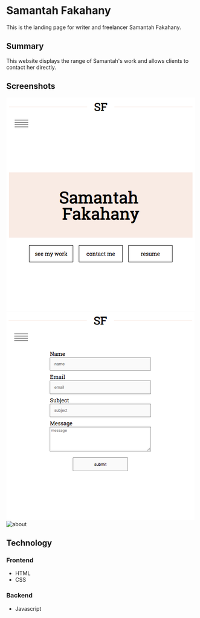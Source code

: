 # Samantah Fakahany

This is the landing page for writer and freelancer Samantah Fakahany. 

## Summary 
This website displays the range of Samantah's work and allows clients to contact her directly. 

## Screenshots 
![landingpage](landing.png)
![contactme](contactme.png)
![about](sf_portfolio.png)
##  Technology 
### Frontend
- HTML
- CSS

### Backend
- Javascript
